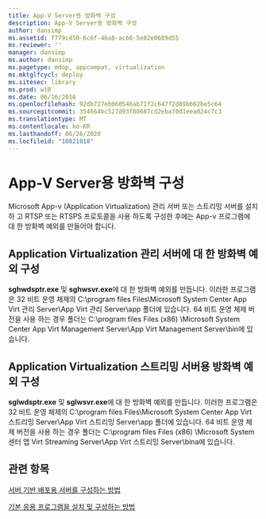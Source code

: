 ```yaml
---
title: App-V Server용 방화벽 구성
description: App-V Server용 방화벽 구성
author: dansimp
ms.assetid: f779c450-6c6f-46a8-ac66-5e82e0689d55
ms.reviewer: ''
manager: dansimp
ms.author: dansimp
ms.pagetype: mdop, appcompat, virtualization
ms.mktglfcycl: deploy
ms.sitesec: library
ms.prod: w10
ms.date: 06/16/2016
ms.openlocfilehash: 92db727eb060546ab71f2c647f2d89b662be5c64
ms.sourcegitcommit: 354664bc527d93f80687cd2eba70d1eea024c7c3
ms.translationtype: MT
ms.contentlocale: ko-KR
ms.lasthandoff: 06/26/2020
ms.locfileid: "10821818"
---
```

# App-V Server용 방화벽 구성


Microsoft App-v (Application Virtualization) 관리 서버 또는 스트리밍 서버를 설치 하 고 RTSP 또는 RTSPS 프로토콜을 사용 하도록 구성한 후에는 App-v 프로그램에 대 한 방화벽 예외를 만들어야 합니다.

## Application Virtualization 관리 서버에 대 한 방화벽 예외 구성


**sghwdsptr.exe** 및 **sghwsvr.exe**에 대 한 방화벽 예외를 만듭니다. 이러한 프로그램은 32 비트 운영 체제의 C:\\program files Files\\Microsoft System Center App Virt 관리 Server\\App Virt 관리 Server\\app 폴더에 있습니다. 64 비트 운영 체제 버전을 사용 하는 경우 폴더는 C:\\program files Files (x86) \\Microsoft System Center App Virt Management Server\\App Virt Management Server\\bin에 있습니다.

## Application Virtualization 스트리밍 서버용 방화벽 예외 구성


**sglwdsptr.exe** 및 **sglwsvr.exe**에 대 한 방화벽 예외를 만듭니다. 이러한 프로그램은 32 비트 운영 체제의 C:\\program files Files\\Microsoft System Center App Virt 스트리밍 Server\\App Virt 스트리밍 Server\\app 폴더에 있습니다. 64 비트 운영 체제 버전을 사용 하는 경우 폴더는 C:\\program files Files (x86) \\Microsoft System 센터 앱 Virt Streaming Server\\App Virt 스트리밍 Server\\bina에 있습니다.

## 관련 항목


[서버 기반 배포용 서버를 구성하는 방법](how-to-configure-servers-for-server-based-deployment.md)

[기본 응용 프로그램을 설치 및 구성하는 방법](how-to-install-and-configure-the-default-application.md)

 

 





